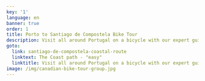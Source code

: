 ```yaml
---
key: '1'
language: en
banner: true
order: 1
title: Porto to Santiago de Compostela Bike Tour
description: Visit all around Portugal on a bicycle with our expert guides
goto:
  link: santiago-de-compostela-coastal-route
  linktext: The Coast path - "easy"
  linktitle: Visit all around Portugal on a bicycle with our expert guides
image: /img/canadian-bike-tour-group.jpg
---
```


